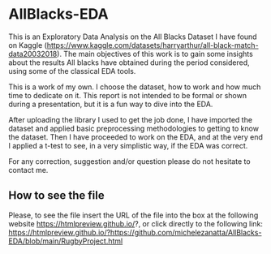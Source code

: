 # AllBlacks-EDA
This is an Exploratory Data Analysis on the All Blacks Dataset I have found on Kaggle (https://www.kaggle.com/datasets/harryarthur/all-black-match-data20032018). The main objectives of this work is to gain some insights about the results All blacks have obtained during the period considered, using some of the classical EDA tools. 

This is a work of my own. I choose the dataset, how to work and how much time to dedicate on it. This report is not intended to be formal or shown during a presentation, but it is a fun way to dive into the EDA.

After uploading the library I used to get the job done, I have imported the dataset and applied basic preprocessing methodologies to getting to know the dataset. Then I have proceeded to work on the EDA, and at the very end I applied a t-test to see, in a very simplistic way, if the EDA was correct.

For any correction, suggestion and/or question please do not hesitate to contact me.

## How to see the file
Please, to see the file insert the URL of the file into the box at the following website https://htmlpreview.github.io/?, or click directly to the following link:
https://htmlpreview.github.io/?https://github.com/michelezanatta/AllBlacks-EDA/blob/main/RugbyProject.html
